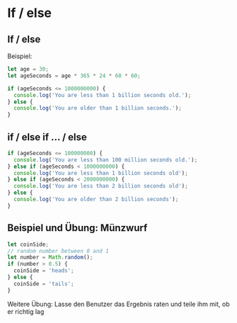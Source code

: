 # If / else

## If / else

Beispiel:

```js
let age = 30;
let ageSeconds = age * 365 * 24 * 60 * 60;

if (ageSeconds <= 1000000000) {
  console.log('You are less than 1 billion seconds old.');
} else {
  console.log('You are older than 1 billion seconds.');
}
```

## if / else if ... / else

```js
if (ageSeconds <= 100000000) {
  console.log('You are less than 100 million seconds old.');
} else if (ageSeconds < 1000000000) {
  console.log('You are less than 1 billion seconds old');
} else if (ageSeconds < 2000000000) {
  console.log('You are less than 2 billion seconds old');
} else {
  console.log('You are older than 2 billion seconds');
}
```

## Beispiel und Übung: Münzwurf

```js
let coinSide;
// random number between 0 and 1
let number = Math.random();
if (number > 0.5) {
  coinSide = 'heads';
} else {
  coinSide = 'tails';
}
```

Weitere Übung: Lasse den Benutzer das Ergebnis raten und teile ihm mit, ob er richtig lag
